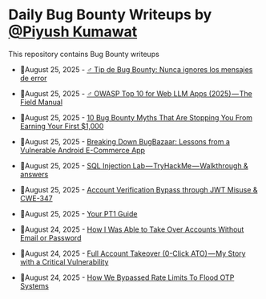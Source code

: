 # Daily Bug Bounty Writeups by [@Piyush Kumawat](https://twitter.com/piyush_supiy) 
This repository contains Bug Bounty writeups

<!-- BLOG-POST-LIST:START -->
 - 💯August 25, 2025 - [‍♂️ Tip de Bug Bounty: Nunca ignores los mensajes de error](https://gorkaaa.medium.com/%EF%B8%8F-tip-de-bug-bounty-nunca-ignores-los-mensajes-de-error-6e57f2b82f76?source=rss------bug_bounty-5) 

 - 💯August 25, 2025 - [️‍♂️ OWASP Top 10 for Web LLM Apps &lpar;2025&rpar; — The Field Manual](https://medium.com/meetcyber/%EF%B8%8F-%EF%B8%8F-owasp-top-10-for-web-llm-apps-2025-the-field-manual-9c8092dc8f36?source=rss------bug_bounty-5) 

 - 💯August 25, 2025 - [10 Bug Bounty Myths That Are Stopping You From Earning Your First $1,000](https://sukhveersingh97997.medium.com/10-bug-bounty-myths-that-are-stopping-you-from-earning-your-first-1-000-53a9b49e4478?source=rss------bug_bounty-5) 

 - 💯August 25, 2025 - [Breaking Down BugBazaar: Lessons from a Vulnerable Android E-Commerce App](https://medium.com/@vicky210490/breaking-down-bugbazaar-lessons-from-a-vulnerable-android-e-commerce-app-2ceaca1c2759?source=rss------bug_bounty-5) 

 - 💯August 25, 2025 - [SQL Injection Lab — TryHackMe — Walkthrough &amp; answers](https://medium.com/@tapasviMadhak/sql-injection-lab-tryhackme-walkthrough-answers-c0ed7fc3bd33?source=rss------bug_bounty-5) 

 - 💯August 25, 2025 - [Account Verification Bypass through JWT Misuse &amp; CWE-347](https://medium.com/@RaunakGupta1922/account-verification-bypass-through-jwt-misuse-cwe-398-d302276b80bf?source=rss------bug_bounty-5) 

 - 💯August 25, 2025 - [Your PT1 Guide](https://medium.com/meetcyber/your-pt1-guide-627f67a71b05?source=rss------bug_bounty-5) 

 - 💯August 24, 2025 - [How I Was Able to Take Over Accounts Without Email or Password](https://medium.com/@zyad_ibrahim333/how-i-was-able-to-take-over-accounts-without-email-or-password-5d7434d7a049?source=rss------bug_bounty-5) 

 - 💯August 24, 2025 - [Full Account Takeover &lpar;0-Click ATO&rpar; — My Story with a Critical Vulnerability](https://nayefhamouda.medium.com/full-account-takeover-0-click-ato-my-story-with-a-critical-vulnerability-6e7ff9a9eaa5?source=rss------bug_bounty-5) 

 - 💯August 24, 2025 - [How We Bypassed Rate Limits To Flood OTP Systems](https://medium.com/@ibtissamhammadi1/how-we-bypassed-rate-limits-to-flood-otp-systems-157aa822b72e?source=rss------bug_bounty-5) 
<!-- BLOG-POST-LIST:END -->
